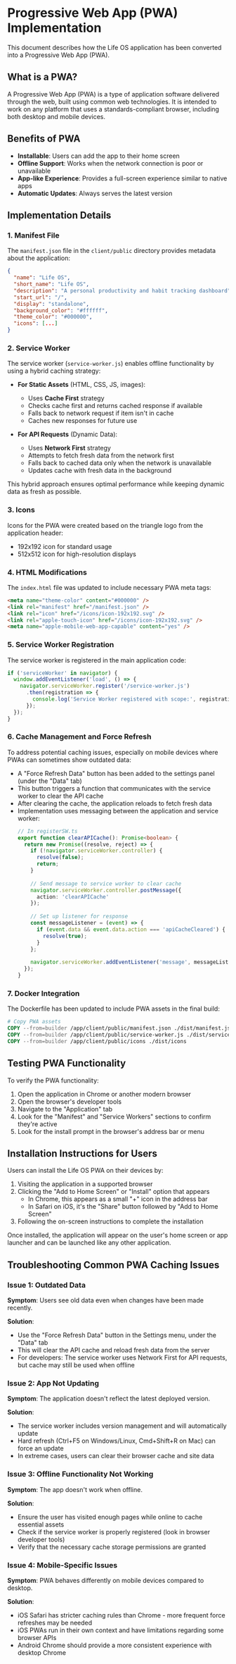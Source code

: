 # Progressive Web App (PWA) Implementation

This document describes how the Life OS application has been converted into a Progressive Web App (PWA).

## What is a PWA?

A Progressive Web App (PWA) is a type of application software delivered through the web, built using common web technologies. It is intended to work on any platform that uses a standards-compliant browser, including both desktop and mobile devices.

## Benefits of PWA

- **Installable**: Users can add the app to their home screen
- **Offline Support**: Works when the network connection is poor or unavailable
- **App-like Experience**: Provides a full-screen experience similar to native apps
- **Automatic Updates**: Always serves the latest version

## Implementation Details

### 1. Manifest File

The `manifest.json` file in the `client/public` directory provides metadata about the application:

```json
{
  "name": "Life OS",
  "short_name": "Life OS",
  "description": "A personal productivity and habit tracking dashboard",
  "start_url": "/",
  "display": "standalone",
  "background_color": "#ffffff",
  "theme_color": "#000000",
  "icons": [...]
}
```

### 2. Service Worker

The service worker (`service-worker.js`) enables offline functionality by using a hybrid caching strategy:

- **For Static Assets** (HTML, CSS, JS, images):
  - Uses **Cache First** strategy
  - Checks cache first and returns cached response if available
  - Falls back to network request if item isn't in cache
  - Caches new responses for future use

- **For API Requests** (Dynamic Data):
  - Uses **Network First** strategy
  - Attempts to fetch fresh data from the network first
  - Falls back to cached data only when the network is unavailable
  - Updates cache with fresh data in the background

This hybrid approach ensures optimal performance while keeping dynamic data as fresh as possible.

### 3. Icons

Icons for the PWA were created based on the triangle logo from the application header:
- 192x192 icon for standard usage
- 512x512 icon for high-resolution displays

### 4. HTML Modifications

The `index.html` file was updated to include necessary PWA meta tags:

```html
<meta name="theme-color" content="#000000" />
<link rel="manifest" href="/manifest.json" />
<link rel="icon" href="/icons/icon-192x192.svg" />
<link rel="apple-touch-icon" href="/icons/icon-192x192.svg" />
<meta name="apple-mobile-web-app-capable" content="yes" />
```

### 5. Service Worker Registration

The service worker is registered in the main application code:

```typescript
if ('serviceWorker' in navigator) {
  window.addEventListener('load', () => {
    navigator.serviceWorker.register('/service-worker.js')
      .then(registration => {
        console.log('Service Worker registered with scope:', registration.scope);
      });
  });
}
```

### 6. Cache Management and Force Refresh

To address potential caching issues, especially on mobile devices where PWAs can sometimes show outdated data:

- A "Force Refresh Data" button has been added to the settings panel (under the "Data" tab)
- This button triggers a function that communicates with the service worker to clear the API cache
- After clearing the cache, the application reloads to fetch fresh data
- Implementation uses messaging between the application and service worker:
  ```typescript
  // In registerSW.ts
  export function clearAPICache(): Promise<boolean> {
    return new Promise((resolve, reject) => {
      if (!navigator.serviceWorker.controller) {
        resolve(false);
        return;
      }
      
      // Send message to service worker to clear cache
      navigator.serviceWorker.controller.postMessage({
        action: 'clearAPICache'
      });
      
      // Set up listener for response
      const messageListener = (event) => {
        if (event.data && event.data.action === 'apiCacheCleared') {
          resolve(true);
        }
      };
      
      navigator.serviceWorker.addEventListener('message', messageListener);
    });
  }
  ```

### 7. Docker Integration

The Dockerfile has been updated to include PWA assets in the final build:

```dockerfile
# Copy PWA assets
COPY --from=builder /app/client/public/manifest.json ./dist/manifest.json
COPY --from=builder /app/client/public/service-worker.js ./dist/service-worker.js
COPY --from=builder /app/client/public/icons ./dist/icons
```

## Testing PWA Functionality

To verify the PWA functionality:

1. Open the application in Chrome or another modern browser
2. Open the browser's developer tools
3. Navigate to the "Application" tab
4. Look for the "Manifest" and "Service Workers" sections to confirm they're active
5. Look for the install prompt in the browser's address bar or menu

## Installation Instructions for Users

Users can install the Life OS PWA on their devices by:

1. Visiting the application in a supported browser
2. Clicking the "Add to Home Screen" or "Install" option that appears
   - In Chrome, this appears as a small "+" icon in the address bar
   - In Safari on iOS, it's the "Share" button followed by "Add to Home Screen"
3. Following the on-screen instructions to complete the installation

Once installed, the application will appear on the user's home screen or app launcher and can be launched like any other application.

## Troubleshooting Common PWA Caching Issues

### Issue 1: Outdated Data

**Symptom**: Users see old data even when changes have been made recently.

**Solution**: 
- Use the "Force Refresh Data" button in the Settings menu, under the "Data" tab
- This will clear the API cache and reload fresh data from the server
- For developers: The service worker uses Network First for API requests, but cache may still be used when offline

### Issue 2: App Not Updating

**Symptom**: The application doesn't reflect the latest deployed version.

**Solution**:
- The service worker includes version management and will automatically update
- Hard refresh (Ctrl+F5 on Windows/Linux, Cmd+Shift+R on Mac) can force an update
- In extreme cases, users can clear their browser cache and site data

### Issue 3: Offline Functionality Not Working

**Symptom**: The app doesn't work when offline.

**Solution**:
- Ensure the user has visited enough pages while online to cache essential assets
- Check if the service worker is properly registered (look in browser developer tools)
- Verify that the necessary cache storage permissions are granted

### Issue 4: Mobile-Specific Issues

**Symptom**: PWA behaves differently on mobile devices compared to desktop.

**Solution**:
- iOS Safari has stricter caching rules than Chrome - more frequent force refreshes may be needed
- iOS PWAs run in their own context and have limitations regarding some browser APIs
- Android Chrome should provide a more consistent experience with desktop Chrome